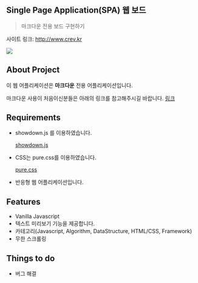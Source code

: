 ## Single Page Application(SPA) 웹 보드
> 마크다운 전용 보드 구현하기

사이트 링크: <http://www.crev.kr>

![](https://github.com/Geon-wooBryanKim/CREVBoard_Portfolio/blob/master/ui.png)

## About Project
이 웹 어플리케이션은 <b>마크다운</b> 전용 어플리케이션입니다.

마크다운 사용이 처음이신분들은 아래의 링크를 참고해주시길 바랍니다.
[링크](https://gist.github.com/ihoneymon/652be052a0727ad59601)

## Requirements
- showdown.js 를 이용하였습니다.

  [showdown.js](https://github.com/showdownjs/showdown)
- CSS는 pure.css를 이용하였습니다.

  [pure.css](https://purecss.io/)
- 반응형 웹 어플리케이션입니다.

## Features
- Vanilla Javascript
- 텍스트 미리보기 기능을 제공합니다.
- 카테고리(Javascript, Algorithm, DataStructure, HTML/CSS, Framework)
- 무한 스크롤링

## Things to do
- 버그 해결
